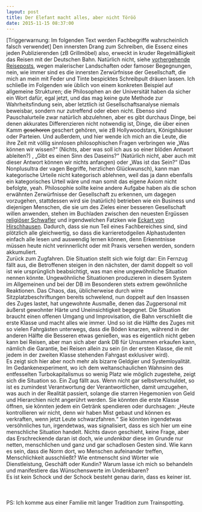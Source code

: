 ```yaml
---
layout: post
title: Der Elefant macht alles, aber nicht Töröö
date: 2015-11-15 08:37:00
---
```


[Triggerwarnung: Im folgenden Text werden Fachbegriffe wahrscheinlich falsch verwendet]
Den innersten Drang zum Schreiben, die Essenz eines jeden Publizierenden (zB Grillmöbel) also, erweckt in kruder Regelmäßigkeit das Reisen mit der Deutschen Bahn. Natürlich nicht, siehe [vorhergehende](http://grillmoebel.github.io/2015/06/22/fiftyfifth-post/) [Reiseposts](https://grillmoebel.github.io/2015/01/07/thirtythird-post/), wegen malerischer Landschaften oder famoser Begegnungen, nein, wie immer sind es die innersten Zerwürfnisse der Gesellschaft, die mich an mein mit Feder und Tinte bespicktes Schreibpult dräuen lassen. Ich schließe im Folgenden wie üblich von einem konkreten Beispiel auf allgemeine Strukturen; die Philosophen an der Universität haben da sicher ein Wort dafür, egal jetzt, und das mag keine gute Methode zur Wahrheitsfindung sein, aber letztlich ist Gesellschaftsanalyse niemals beweisbar, sondern nur zutreffend oder eben nicht. Ebenso sind Pauschalurteile zwar natürlich abzulehnen, aber es gibt durchaus Dinge, bei denen akkurates Differenzieren nicht notwendig ist, Dinge, die über einen Kamm <del>geschoren</del> geschert gehören, wie zB Hollywoodstars, Königshäuser oder Parteien. Und außerdem, und hier wende ich mich an die Leute, die ihre Zeit mit völlig sinnlosen philosophischen Fragen verbringen wie „Was können wir wissen?“ (Nichts, aber was soll ich aus so einer blöden Antwort ableiten?) , „Gibt es einen Sinn des Daseins?“ (Natürlich nicht, aber auch mit dieser Antwort können wir nichts anfangen) oder „Was ist das Sein?“ (Das Nonplusultra der vagen Begriffe, herzlichen Glückwunsch), kann man kategorische Urteile nicht kategorisch ablehnen, weil das ja dann ebenfalls ein kategorisches Urteil wäre und man somit das eigene Axiom nicht befolgte, yeah. Philosophie sollte keine andere Aufgabe haben als die schon erwähnten Zerwürfnisse der Gesellschaft zu erkennen, um dagegen vorzugehen, stattdessen wird sie (natürlich) betrieben wie ein Business und diejenigen Menschen, die sie um des Zieles einer besseren Gesellschaft willen anwenden, stehen im Buchladen zwischen den neuesten Ergüssen [religiöser Schwafler](http://christliche-philosophie.blog.de/) und irgendwelchen Fatzken wie [Eckart von Hirschhausen](http://bc01.rp-online.de/polopoly_fs/nuhr-dietddp-2004-1.474463.1316892227!httpImage/3315945328.jpg_gen/derivatives/d540x303/3315945328.jpg). Dadurch, dass sie nun Teil eines Fachbereiches sind, sind plötzlich alle gleichwertig, so dass die karrieretodgeilen Alphastudenten einfach alle lesen und auswendig lernen können, denn Erkenntnisse müssen heute nicht verinnerlicht oder mit Praxis versehen werden, sondern akkumuliert. <br>
Zurück zum Zugfahren. Die Situation stellt sich wie folgt dar: Ein Fernzug fällt aus, die Betroffenen steigen in den nächsten, der damit doppelt so voll ist wie ursprünglich beabsichtigt, was man eine ungewöhnliche Situation nennen könnte. Ungewöhnliche Situationen produzieren in diesem System im Allgemeinen und bei der DB im Besonderen stets extrem gewöhnliche Reaktionen. Das Chaos, das, üblicherweise durch wirre Sitzplatzbeschriftungen bereits schwelend, nun doppelt auf den Insassen des Zuges lastet, hat ungewohnte Ausmaße, denen das Zugpersonal mit äußerst gewohnter Härte und Uneinsichtigkeit begegnet. Die Situation braucht einen offenen Umgang und Improvisation, die Bahn verschließt die erste Klasse und macht alles wie immer. Und so ist die Hälfte des Zuges mit so vielen Fahrgästen unterwegs, dass die Böden knarzen, während in der anderen Hälfte die Besseren etwas genießen, was es eigentlich nicht geben kann bei Reisen, aber man sich aber dank DB für Unsummen erkaufen kann, nämlich die Garantie, bei Reisen allein zu sein (in der ersten Klasse, die mit jedem in der zweiten Klasse stehenden Fahrgast exklusiver wird).<br>
Es zeigt sich hier aber noch mehr als bizarre Geldgier und Systemloyalität. Im Gedankenexperiment, wo ich dem weltanschaulichen Wahnsinn des entfesselten Turbokapitalismus so wenig Platz wie möglich zugestehe, zeigt sich die Situation so. Ein Zug fällt aus. Wenn nicht gar selbstverschuldet, so ist es zumindest Verantwortung der Verantwortlichen, damit umzugehen, was auch in der Realität passiert, solange die starren Hegemonien von Geld und Hierarchien nicht angerührt werden. Sie könnten die erste Klasse öffnen, sie könnten jedem ein Getränk spendieren oder durchsagen: „Heute kontrollieren wir nicht, denn wir haben Mist gebaut und können es verkraften, wenn jetzt Leute schwarzfahren.“ Sie könnten irgendetwas versöhnliches tun, irgendetwas, was signalisiert, dass es sich hier um eine menschliche Situation handelt. Nichts davon geschieht, keine Frage, aber das Erschreckende daran ist doch, wie *undenkbar* diese im Grunde nur netten, menschlichen und ganz und gar schadlosen Gesten sind. Wie kann es sein, dass die Norm dort, wo Menschen aufeinander treffen, Menschlichkeit ausschließt? Wie entmenscht sind Wörter wie Dienstleistung, Geschäft oder Kundin? Warum lasse ich mich so behandeln und manifestiere das Wünschenswerte im Undenkbaren? <br>
Es ist kein Schock und der Schock besteht genau darin, dass es keiner ist.<br><br><br><br>
PS: Ich komme aus einer Familie mit langer Tradition zum Trainspotting.
